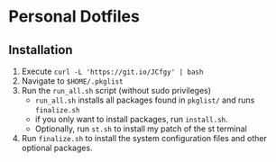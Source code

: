 # Personal Dotfiles

## Installation
1. Execute `curl -L 'https://git.io/JCfgy' | bash`
1. Navigate to `$HOME/.pkglist`
1. Run the `run_all.sh` script (without sudo privileges)
    - `run_all.sh` installs all packages found in `pkglist/` and runs `finalize.sh`
    - if you only want to install packages, run `install.sh`.
    - Optionally, run `st.sh` to install my patch of the st terminal
1. Run `finalize.sh` to install the system configuration files and other optional packages.
